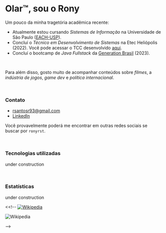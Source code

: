 # Olar™, sou o Rony

Um pouco da minha tragetória acadêmica recente:
- Atualmente estou cursando *Sistemas de Informação* na Universidade de São Paulo ([EACH-USP](http://www5.each.usp.br/)).
- Concluí o *Técnico em Desenvolvimento de Sistemas* na Etec Heliópolis (2022). Você pode acessar o TCC desenvolvido [aqui](https://github.com/ronyrst/tcc_etec).
- Concluí o bootcamp de *Java Fullstack* da [Generation Brasil](https://brazil.generation.org/) (2023). 

<br>

Para além disso, gosto muito de acompanhar conteúdos sobre *filmes*, a *indústria de jogos*, *game dev* e *política internacional*.

<br>

### Contato
- rsantosr93@gmail.com
- [LinkedIn](https://www.linkedin.com/in/rony-dos-santos-teles-29649a172/)

Você provavelmente poderá me encontrar em outras redes sociais se buscar por `ronyrst`.

<br>

### Tecnologias utilizadas
under construction

<br>

### Estatísticas
under construction




<<!--
[![Wikipedia](https://img.shields.io/badge/Wikipedia-%23000000.svg?style=for-the-badge&logo=wikipedia&logoColor=white)](#link-pra-onde-quero-que-vá)


<div style="display: inline-block">
  <img align="center" src="https://img.shields.io/badge/Wikipedia-%23000000.svg?style=for-the-badge&logo=wikipedia&logoColor=white" alt="Wikipedia" />
  
</div>


-->


<!--
**ronyrst/ronyrst** is a ✨ _special_ ✨ repository because its `README.md` (this file) appears on your GitHub profile.

Here are some ideas to get you started:

- 🔭 I’m currently working on ...
- 🌱 I’m currently learning ...
- 👯 I’m looking to collaborate on ...
- 🤔 I’m looking for help with ...
- 💬 Ask me about ...
- 📫 How to reach me: ...
- 😄 Pronouns: ...
- ⚡ Fun fact: ...
-->
